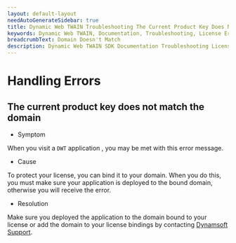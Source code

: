 ```yaml
---
layout: default-layout
needAutoGenerateSidebar: true
title: Dynamic Web TWAIN Troubleshooting The Current Product Key Does Not Match The Domain
keywords: Dynamic Web TWAIN, Documentation, Troubleshooting, License Errors, Domain Does Not Match
breadcrumbText: Domain Doesn't Match
description: Dynamic Web TWAIN SDK Documentation Troubleshooting License Errors Domain Doesn't Match Page
---
```



# Handling Errors

## The current product key does not match the domain

* Symptom

When you visit a `DWT` application , you may be met with this error message.

* Cause

To protect your license, you can bind it to your domain. When you do this, you must make sure your application is deployed to the bound domain, otherwise you will receive the error.

* Resolution

Make sure you deployed the application to the domain bound to your license or add the domain to your license bindings by contacting [Dynamsoft Support]({{site.about}}getsupport.html).